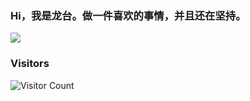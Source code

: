 ### Hi，我是龙台。做一件喜欢的事情，并且还在坚持。

![](https://github-readme-stats.vercel.app/api?username=acmenlt)


### Visitors
![Visitor Count](https://profile-counter.glitch.me/acmenlt/count.svg)
